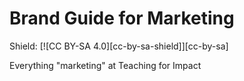 Brand Guide for Marketing
=============
Shield: [![CC BY-SA 4.0][cc-by-sa-shield]][cc-by-sa]

Everything "marketing" at Teaching for Impact
